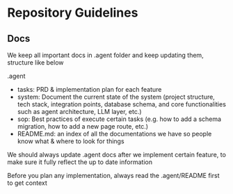 # Repository Guidelines

## Docs
We keep all important docs in .agent folder and keep updating them, structure like below

.agent
- tasks: PRD & implementation plan for each feature
- system: Document the current state of the system (project structure, tech stack, integration points, database schema, and core functionalities such as agent architecture, LLM layer, etc.)
- sop: Best practices of execute certain tasks (e.g. how to add a schema migration, how to add a new page route, etc.)
- README.md: an index of all the documentations we have so people know what & where to look for things

We should always update .agent docs after we implement certain feature, to make sure it fully reflect the up to date information

Before you plan any implementation, always read the .agent/README first to get context